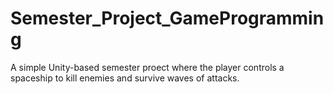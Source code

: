 # Semester_Project_GameProgramming
A simple Unity-based semester proect where the player controls a spaceship to kill enemies and survive waves of attacks.
